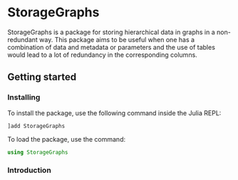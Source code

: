 # StorageGraphs

StorageGraphs is a package for storing hierarchical data in graphs in a non-redundant way.
This package aims to be useful when one has a combination of data and metadata or parameters
and the use of tables would lead to a lot of redundancy in the corresponding columns.

## Getting started

### Installing

To install the package, use the following command inside the Julia REPL:
```
]add StorageGraphs
```
To load the package, use the command:
```julia
using StorageGraphs
```

### Introduction
